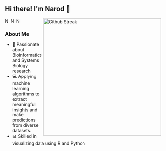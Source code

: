 ## Hi there! I'm Narod 👋

<a href="https://git.io/streak-stats">
  <img align="right" alt="Github Streak" width="380" src="https://streak-stats.demolab.com user=narodkebabci&theme=tokyonight&hide_border=true&date_format=j%2Fn%5B%2FY%5D"/>
</a>

<a href="https://twitter.com/naar_k">
  <img align="left" alt="Narod's Twitter" width="15px" src="https://cdn.jsdelivr.net/npm/simple-icons@v3/icons/twitter.svg" />
</a>
<a href="https://www.linkedin.com/in/narod-kebabci/">
  <img align="left" alt="Narod's Linkdein" width="15px" src="https://cdn.jsdelivr.net/npm/simple-icons@v3/icons/linkedin.svg" />
</a>
<a href="https://scholar.google.com/citations?user=1Coz5z8AAAAJ&hl=en&authuser=1">
  <img align="left" alt="Narod's Scholar" width="15px" src="https://cdn.jsdelivr.net/npm/simple-icons@3.2.0/icons/googlescholar.svg" />
</a>
<br />

### About Me

- 🧬 Passionate about Bioinformatics and Systems Biology research
- 💻 Applying machine learning algorithms to extract meaningful insights and make predictions from diverse datasets.
- 📊 Skilled in visualizing data using R and Python

<!--
**narodkebabci/narodkebabci** is a ✨ _special_ ✨ repository because its `README.md` (this file) appears on your GitHub profile.
